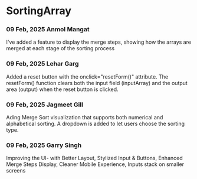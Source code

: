 # SortingArray

### 09 Feb, 2025 Anmol Mangat

I've added a feature to display the merge steps, showing how the arrays are merged at each stage of the sorting process

### 09 Feb, 2025 Lehar Garg

Added a reset button with the onclick="resetForm()" attribute. The resetForm() function clears both the input field (inputArray) and the output area (output) when the reset button is clicked.

### 09 Feb, 2025 Jagmeet Gill

Ading Merge Sort visualization that supports both numerical and alphabetical sorting. A dropdown is added to let users choose the sorting type.

### 09 Feb, 2025 Garry Singh

Improving the UI- with Better Layout, Stylized Input & Buttons, Enhanced Merge Steps Display, Cleaner Mobile Experience, Inputs stack on smaller screens
